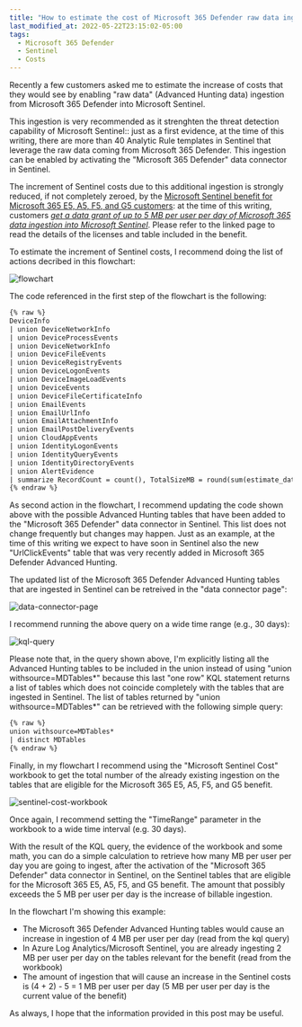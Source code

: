 ```yaml
---
title: "How to estimate the cost of Microsoft 365 Defender raw data ingestion in Microsoft Sentinel"
last_modified_at: 2022-05-22T23:15:02-05:00
tags:
  - Microsoft 365 Defender
  - Sentinel
  - Costs
---
```


Recently a few customers asked me to estimate the increase of costs that they would see by enabling "raw data" (Advanced Hunting data) ingestion from Microsoft 365 Defender into Microsoft Sentinel.

This ingestion is very recommended as it strenghten the threat detection capability of Microsoft Sentinel:: just as a first evidence, at the time of this writing, there are more than 40 Analytic Rule templates in Sentinel that leverage the raw data coming from Microsoft 365 Defender. This ingestion can be enabled by activating the "Microsoft 365 Defender" data connector in Sentinel. 

The increment of Sentinel costs due to this additional ingestion is strongly reduced, if not completely zeroed, by the [Microsoft Sentinel benefit for Microsoft 365 E5, A5, F5, and G5 customers](https://azure.microsoft.com/en-us/offers/sentinel-microsoft-365-offer/): at the time of this writing, customers <cite><a href="https://azure.microsoft.com/en-us/offers/sentinel-microsoft-365-offer/">get a data grant of up to 5 MB per user per day of Microsoft 365 data ingestion into Microsoft Sentinel</a></cite>. Please refer to the linked page to read the details of the licenses and table included in the benefit.

To estimate the increment of Sentinel costs, I recommend doing the list of actions decribed in this flowchart:

![flowchart](https://raw.githubusercontent.com/stefanpems/stefanpems.github.io/master/assets/2022-05-22-M365D%20raw%20data%20ingestion%20in%20Sentinel/flowchart.png)

The code referenced in the first step of the flowchart is the following:

```html
{% raw %}
DeviceInfo
| union DeviceNetworkInfo
| union DeviceProcessEvents
| union DeviceNetworkInfo
| union DeviceFileEvents
| union DeviceRegistryEvents
| union DeviceLogonEvents
| union DeviceImageLoadEvents
| union DeviceEvents
| union DeviceFileCertificateInfo
| union EmailEvents
| union EmailUrlInfo
| union EmailAttachmentInfo
| union EmailPostDeliveryEvents
| union CloudAppEvents
| union IdentityLogonEvents
| union IdentityQueryEvents
| union IdentityDirectoryEvents
| union AlertEvidence   
| summarize RecordCount = count(), TotalSizeMB = round(sum(estimate_data_size(*))/pow(1024,2),2)
{% endraw %}
```

As second action in the flowchart, I recommend updating the code shown above with the possible Advanced Hunting tables that have been added to the "Microsoft 365 Defender" data connector in Sentinel. This list does not change frequently but changes may happen. Just as an example, at the time of this writing we expect to have soon in Sentinel also the new "UrlClickEvents" table that was very recently added in Microsoft 365 Defender Advanced Hunting.  

The updated list of the Microsoft 365 Defender Advanced Hunting tables that are ingested in Sentinel can be retreived in the "data connector page": 

![data-connector-page](https://raw.githubusercontent.com/stefanpems/stefanpems.github.io/master/assets/2022-05-22-M365D%20raw%20data%20ingestion%20in%20Sentinel/dataconnectorpage.png)

I recommend running the above query on a wide time range (e.g., 30 days):

![kql-query](https://raw.githubusercontent.com/stefanpems/stefanpems.github.io/master/assets/2022-05-22-M365D%20raw%20data%20ingestion%20in%20Sentinel/kql.png)

Please note that, in the query shown above, I'm explicitly listing all the Advanced Hunting tables to be included in the union instead of using "union withsource=MDTables*" because this last "one row" KQL statement returns a list of tables which does not coincide completely with the tables that are ingested in Sentinel. The list of tables returned by "union withsource=MDTables*" can be retrieved with the following simple query:

```html
{% raw %}
union withsource=MDTables*
| distinct MDTables
{% endraw %}
```

Finally, in my flowchart I recommend using the "Microsoft Sentinel Cost" workbook to get the total number of the already existing ingestion on the tables that are eligible for the Microsoft 365 E5, A5, F5, and G5 benefit. 

![sentinel-cost-workbook](https://raw.githubusercontent.com/stefanpems/stefanpems.github.io/master/assets/2022-05-22-M365D%20raw%20data%20ingestion%20in%20Sentinel/workbook.png)

Once again, I recommend setting the "TimeRange" parameter in the workbook to a wide time interval  (e.g. 30 days).

With the result of the KQL query, the evidence of the workbook and some math, you can do a simple calculation to retrieve how many MB per user per day you are going to ingest, after the activation of the "Microsoft 365 Defender" data connector in Sentinel, on the Sentinel tables that are eligible for the Microsoft 365 E5, A5, F5, and G5 benefit. The amount that possibly exceeds the 5 MB per user per day is the increase of billable ingestion.

In the flowchart I'm showing this example:
* The Microsoft 365 Defender Advanced Hunting tables would cause an increase in ingestion of 4 MB per user per day (read from the kql query)
* In Azure Log Analytics/Microsoft Sentinel, you are already ingesting 2 MB per user per day on the tables relevant for the benefit (read from the workbook)
* The amount of ingestion that will cause an increase in the Sentinel costs is (4 + 2) - 5 = 1 MB per user per day (5 MB per user per day is the current value of the benefit)

As always, I hope that the information provided in this post may be useful. 

